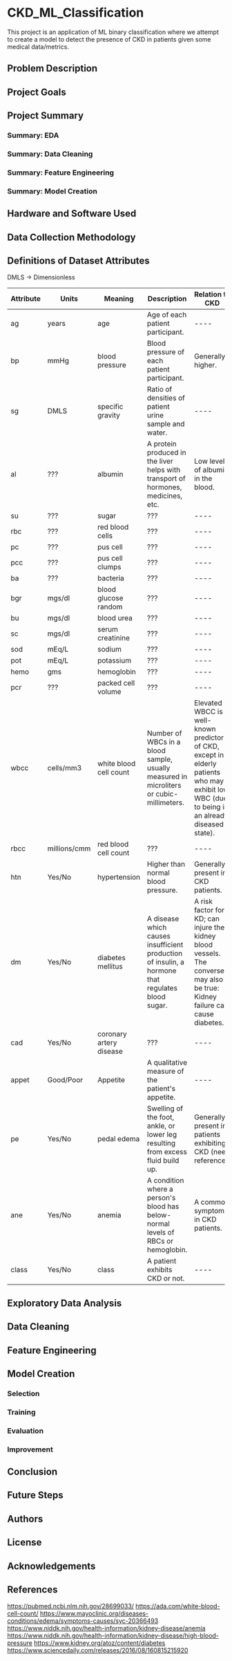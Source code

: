 # CKD_ML_Classification
This project is an application of ML binary classification where we attempt to create a model to detect the presence of CKD in patients given some medical data/metrics.

## Problem Description
## Project Goals

## Project Summary
### Summary: EDA
### Summary: Data Cleaning
### Summary: Feature Engineering
### Summary: Model Creation

## Hardware and Software Used
## Data Collection Methodology

## Definitions of Dataset Attributes

DMLS -> Dimensionless

Attribute | Units | Meaning | Description | Relation to CKD
---- | ---- | ---- | ---- | ----
ag | years | age | Age of each patient participant. | ----
bp | mmHg | blood pressure | Blood pressure of each patient participant. | Generally higher.
sg | DMLS | specific gravity | Ratio of densities of patient urine sample and water. | ----
al | ??? | albumin | A protein produced in the liver helps with transport of hormones, medicines, etc. | Low levels of albumin in the blood.
su | ??? | sugar | ??? | ----
rbc | ??? | red blood cells | ??? | ----
pc | ??? | pus cell | ??? | ----
pcc | ??? | pus cell clumps | ??? | ----
ba | ??? | bacteria | ??? | ----
bgr | mgs/dl | blood glucose random | ??? | ----
bu | mgs/dl | blood urea | ??? | ----
sc | mgs/dl | serum creatinine | ??? | ----
sod | mEq/L | sodium | ??? | ----
pot | mEq/L | potassium | ??? | ----
hemo | gms | hemoglobin | ??? | ----
pcr | ??? | packed cell volume | ??? | ----
wbcc | cells/mm3| white blood cell count | Number of WBCs in a blood sample, usually measured in microliters or cubic-millimeters. | Elevated WBCC is a well-known predictor of CKD, except in elderly patients who may exhibit low WBC (due to being in an already diseased state).
rbcc | millions/cmm | red blood cell count | ??? | ----
htn | Yes/No | hypertension | Higher than normal blood pressure. | Generally present in CKD patients.
dm | Yes/No | diabetes mellitus | A disease which causes insufficient production of insulin, a hormone that regulates blood sugar. | A risk factor for KD; can injure the kidney blood vessels. The converse may also be true: Kidney failure can cause diabetes.
cad | Yes/No | coronary artery disease | ??? | ----
appet | Good/Poor | Appetite | A qualitative measure of the patient's appetite. | ----
pe | Yes/No | pedal edema | Swelling of the foot, ankle, or lower leg resulting from excess fluid build up. | Generally present in patients exhibiting CKD (need reference).
ane | Yes/No | anemia | A condition where a person's blood has below-normal levels of RBCs or hemoglobin. | A common symptom in CKD patients.
class | Yes/No | class | A patient exhibits CKD or not. | ----

## Exploratory Data Analysis
## Data Cleaning
## Feature Engineering

## Model Creation
### Selection
### Training
### Evaluation
### Improvement

## Conclusion
## Future Steps
## Authors
## License
## Acknowledgements

## References
https://pubmed.ncbi.nlm.nih.gov/28699033/
https://ada.com/white-blood-cell-count/
https://www.mayoclinic.org/diseases-conditions/edema/symptoms-causes/syc-20366493
https://www.niddk.nih.gov/health-information/kidney-disease/anemia
https://www.niddk.nih.gov/health-information/kidney-disease/high-blood-pressure
https://www.kidney.org/atoz/content/diabetes
https://www.sciencedaily.com/releases/2016/08/160815215920
